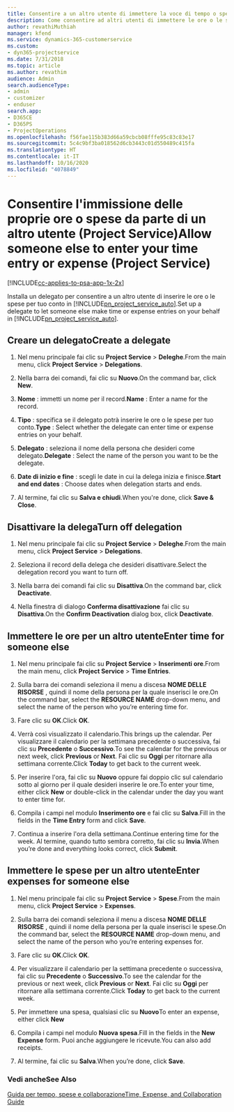 ```yaml
---
title: Consentire a un altro utente di immettere la voce di tempo o spesa
description: Come consentire ad altri utenti di immettere le ore o le spese in Project Service per il proprio conto
author: revathiMuthiah
manager: kfend
ms.service: dynamics-365-customerservice
ms.custom:
- dyn365-projectservice
ms.date: 7/31/2018
ms.topic: article
ms.author: revathim
audience: Admin
search.audienceType:
- admin
- customizer
- enduser
search.app:
- D365CE
- D365PS
- ProjectOperations
ms.openlocfilehash: f56fae115b383d66a59cbcb08fffe95c83c83e17
ms.sourcegitcommit: 5c4c9bf3ba018562d6cb3443c01d550489c415fa
ms.translationtype: HT
ms.contentlocale: it-IT
ms.lasthandoff: 10/16/2020
ms.locfileid: "4078849"
---
```

# <a name="allow-someone-else-to-enter-your-time-entry-or-expense-project-service"></a><span data-ttu-id="9316c-103">Consentire l'immissione delle proprie ore o spese da parte di un altro utente (Project Service)</span><span class="sxs-lookup"><span data-stu-id="9316c-103">Allow someone else to enter your time entry or expense (Project Service)</span></span>

[!INCLUDE[cc-applies-to-psa-app-1x-2x](../includes/cc-applies-to-psa-app-1x-2x.md)]

<span data-ttu-id="9316c-104">Installa un delegato per consentire a un altro utente di inserire le ore o le spese per tuo conto in [!INCLUDE[pn_project_service_auto](../includes/pn-project-service-auto.md)].</span><span class="sxs-lookup"><span data-stu-id="9316c-104">Set up a delegate to let someone else make time or expense entries on your behalf in [!INCLUDE[pn_project_service_auto](../includes/pn-project-service-auto.md)].</span></span>  
  
## <a name="create-a-delegate"></a><span data-ttu-id="9316c-105">Creare un delegato</span><span class="sxs-lookup"><span data-stu-id="9316c-105">Create a delegate</span></span>  
  
1.  <span data-ttu-id="9316c-106">Nel menu principale fai clic su **Project Service** > **Deleghe**.</span><span class="sxs-lookup"><span data-stu-id="9316c-106">From the main menu, click **Project Service** > **Delegations**.</span></span>  
  
2.  <span data-ttu-id="9316c-107">Nella barra dei comandi, fai clic su **Nuovo**.</span><span class="sxs-lookup"><span data-stu-id="9316c-107">On the command bar, click **New**.</span></span>  
  
3. <span data-ttu-id="9316c-108">**Nome** : immetti un nome per il record.</span><span class="sxs-lookup"><span data-stu-id="9316c-108">**Name** : Enter a name for the record.</span></span>  
  
4. <span data-ttu-id="9316c-109">**Tipo** : specifica se il delegato potrà inserire le ore o le spese per tuo conto.</span><span class="sxs-lookup"><span data-stu-id="9316c-109">**Type** : Select whether the delegate can enter time or expense entries on your behalf.</span></span>  
  
5. <span data-ttu-id="9316c-110">**Delegato** : seleziona il nome della persona che desideri come delegato.</span><span class="sxs-lookup"><span data-stu-id="9316c-110">**Delegate** : Select the name of the person you want to be the delegate.</span></span>  
  
6. <span data-ttu-id="9316c-111">**Date di inizio e fine** : scegli le date in cui la delega inizia e finisce.</span><span class="sxs-lookup"><span data-stu-id="9316c-111">**Start and end dates** : Choose dates when delegation starts and ends.</span></span>  
  
7.  <span data-ttu-id="9316c-112">Al termine, fai clic su **Salva e chiudi**.</span><span class="sxs-lookup"><span data-stu-id="9316c-112">When you're done, click **Save & Close**.</span></span>  
  
## <a name="turn-off-delegation"></a><span data-ttu-id="9316c-113">Disattivare la delega</span><span class="sxs-lookup"><span data-stu-id="9316c-113">Turn off delegation</span></span>  
  
1.  <span data-ttu-id="9316c-114">Nel menu principale fai clic su **Project Service** > **Deleghe**.</span><span class="sxs-lookup"><span data-stu-id="9316c-114">From the main menu, click **Project Service** > **Delegations**.</span></span>  
  
2.  <span data-ttu-id="9316c-115">Seleziona il record della delega che desideri disattivare.</span><span class="sxs-lookup"><span data-stu-id="9316c-115">Select the delegation record you want to turn off.</span></span>  
  
3.  <span data-ttu-id="9316c-116">Nella barra dei comandi fai clic su **Disattiva**.</span><span class="sxs-lookup"><span data-stu-id="9316c-116">On the command bar, click **Deactivate**.</span></span>  
  
4.  <span data-ttu-id="9316c-117">Nella finestra di dialogo **Conferma disattivazione** fai clic su **Disattiva**.</span><span class="sxs-lookup"><span data-stu-id="9316c-117">On the **Confirm Deactivation** dialog box, click **Deactivate**.</span></span>  
  
## <a name="enter-time-for-someone-else"></a><span data-ttu-id="9316c-118">Immettere le ore per un altro utente</span><span class="sxs-lookup"><span data-stu-id="9316c-118">Enter time for someone else</span></span>  
  
1.  <span data-ttu-id="9316c-119">Nel menu principale fai clic su **Project Service** > **Inserimenti ore**.</span><span class="sxs-lookup"><span data-stu-id="9316c-119">From the main menu, click **Project Service** > **Time Entries**.</span></span>  
  
2.  <span data-ttu-id="9316c-120">Sulla barra dei comandi seleziona il menu a discesa **NOME DELLE RISORSE** , quindi il nome della persona per la quale inserisci le ore.</span><span class="sxs-lookup"><span data-stu-id="9316c-120">On the command bar, select the **RESOURCE NAME** drop-down menu, and select the name of the person who you’re entering time for.</span></span>  
  
3.  <span data-ttu-id="9316c-121">Fare clic su **OK**.</span><span class="sxs-lookup"><span data-stu-id="9316c-121">Click **OK**.</span></span>  
  
4.  <span data-ttu-id="9316c-122">Verrà così visualizzato il calendario.</span><span class="sxs-lookup"><span data-stu-id="9316c-122">This brings up the calendar.</span></span> <span data-ttu-id="9316c-123">Per visualizzare il calendario per la settimana precedente o successiva, fai clic su **Precedente** o **Successivo**.</span><span class="sxs-lookup"><span data-stu-id="9316c-123">To see the calendar for the previous or next week, click **Previous** or **Next**.</span></span> <span data-ttu-id="9316c-124">Fai clic su **Oggi** per ritornare alla settimana corrente.</span><span class="sxs-lookup"><span data-stu-id="9316c-124">Click **Today** to get back to the current week.</span></span>  
  
5.  <span data-ttu-id="9316c-125">Per inserire l'ora, fai clic su **Nuovo** oppure fai doppio clic sul calendario sotto al giorno per il quale desideri inserire le ore.</span><span class="sxs-lookup"><span data-stu-id="9316c-125">To enter your time, either click **New** or double-click in the calendar under the day you want to enter time for.</span></span>  
  
6.  <span data-ttu-id="9316c-126">Compila i campi nel modulo **Inserimento ore** e fai clic su **Salva**.</span><span class="sxs-lookup"><span data-stu-id="9316c-126">Fill in the fields in the **Time Entry** form and click **Save**.</span></span>  
  
7.  <span data-ttu-id="9316c-127">Continua a inserire l'ora della settimana.</span><span class="sxs-lookup"><span data-stu-id="9316c-127">Continue entering time for the week.</span></span> <span data-ttu-id="9316c-128">Al termine, quando tutto sembra corretto, fai clic su **Invia**.</span><span class="sxs-lookup"><span data-stu-id="9316c-128">When you’re done and everything looks correct, click **Submit**.</span></span>  
  
## <a name="enter-expenses-for-someone-else"></a><span data-ttu-id="9316c-129">Immettere le spese per un altro utente</span><span class="sxs-lookup"><span data-stu-id="9316c-129">Enter expenses for someone else</span></span>  
  
1.  <span data-ttu-id="9316c-130">Nel menu principale fai clic su **Project Service** > **Spese**.</span><span class="sxs-lookup"><span data-stu-id="9316c-130">From the main menu, click **Project Service** > **Expenses**.</span></span>  
  
2.  <span data-ttu-id="9316c-131">Sulla barra dei comandi seleziona il menu a discesa **NOME DELLE RISORSE** , quindi il nome della persona per la quale inserisci le spese.</span><span class="sxs-lookup"><span data-stu-id="9316c-131">On the command bar, select the **RESOURCE NAME** drop-down menu, and select the name of the person who you’re entering expenses for.</span></span>  
  
3.  <span data-ttu-id="9316c-132">Fare clic su **OK**.</span><span class="sxs-lookup"><span data-stu-id="9316c-132">Click **OK**.</span></span>  
  
4.  <span data-ttu-id="9316c-133">Per visualizzare il calendario per la settimana precedente o successiva, fai clic su **Precedente** o **Successivo**.</span><span class="sxs-lookup"><span data-stu-id="9316c-133">To see the calendar for the previous or next week, click **Previous** or **Next**.</span></span> <span data-ttu-id="9316c-134">Fai clic su **Oggi** per ritornare alla settimana corrente.</span><span class="sxs-lookup"><span data-stu-id="9316c-134">Click **Today** to get back to the current week.</span></span>  
  
5.  <span data-ttu-id="9316c-135">Per immettere una spesa, qualsiasi clic su **Nuovo**</span><span class="sxs-lookup"><span data-stu-id="9316c-135">To enter an expense, either click **New**</span></span>  
  
6.  <span data-ttu-id="9316c-136">Compila i campi nel modulo **Nuova spesa**.</span><span class="sxs-lookup"><span data-stu-id="9316c-136">Fill in the fields in the **New Expense** form.</span></span> <span data-ttu-id="9316c-137">Puoi anche aggiungere le ricevute.</span><span class="sxs-lookup"><span data-stu-id="9316c-137">You can also add receipts.</span></span>  
  
7.  <span data-ttu-id="9316c-138">Al termine, fai clic su **Salva**.</span><span class="sxs-lookup"><span data-stu-id="9316c-138">When you’re done, click **Save**.</span></span>  
  
### <a name="see-also"></a><span data-ttu-id="9316c-139">Vedi anche</span><span class="sxs-lookup"><span data-stu-id="9316c-139">See Also</span></span>  
 [<span data-ttu-id="9316c-140">Guida per tempo, spese e collaborazione</span><span class="sxs-lookup"><span data-stu-id="9316c-140">Time, Expense, and Collaboration Guide</span></span>](../psa/time-expense-collaboration-guide.md)
